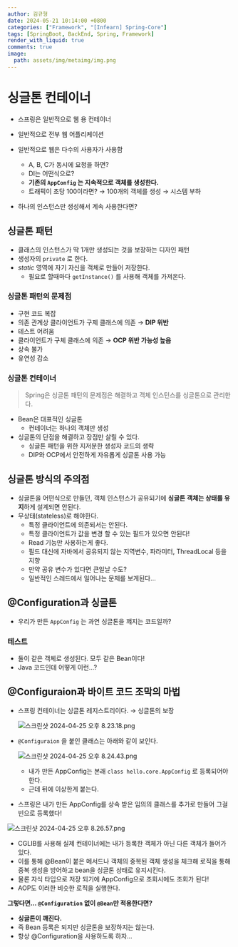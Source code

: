 ```yaml
---
author: 김규형
date: 2024-05-21 10:14:00 +0800
categories: ["Framework", "[Infearn] Spring-Core"]
tags: [SpringBoot, BackEnd, Spring, Framework]
render_with_liquid: true
comments: true
image:
  path: assets/img/metaimg/img.png
---
```

# 싱글톤 컨테이너

- 스프링은 일반적으로 웹 용 컨테이너

- 일반적으로 전부 웹 어플리케이션
- 일반적으로 웹은 다수의 사용자가 사용함
    - A, B, C가 동시에 요청을 하면?
    - DI는 어떤식으로?
    - **기존의 `AppConfig` 는 지속적으로 객체를 생성한다.**
    - 트래픽이 초당 100이라면? → 100개의 객체를 생성 → 시스템 부하
- 하나의 인스턴스만 생성해서 계속 사용한다면?

## 싱글톤 패턴

- 클래스의 인스턴스가 딱 1개만 생성되는 것을 보장하는 디자인 패턴
- 생성자의 `private` 로 한다.
- *static* 영역에 자기 자신을 객체로 만들어 저장한다.
    - 필요로 할때마다 `getInstance()` 를 사용해 객체를 가져온다.

### 싱글톤 패턴의 문제점

- 구현 코드 복잡
- 의존 관계상 클라이언트가 구제 클래스에 의존 → **DIP 위반**
- 테스트 어려움
- 클라이언트가 구체 클래스에 의존 → **OCP 위반 가능성 높음**
- 상속 불가
- 유연성 감소

### 싱글톤 컨테이너

> Spring은 싱글톤 패턴의 문제점은 해결하고 객체 인스턴스를 싱글톤으로 관리한다.
> 
- Bean은 대표적인 싱글톤
    - 컨테이너는 하나의 객체만 생성
- 싱글톤의 단점을 해결하고 장점만 살릴 수 있다.
    - 싱글톤 패턴을 위한 지저분한 생성자 코드의 생략
    - DIP와 OCP에서 안전하게 자유롭게 싱글톤 사용 가능

## 싱글톤 방식의 주의점

- 싱글톤을 어떤식으로 만들던, 객체 인스턴스가 공유되기에 **싱글톤 객체는 상태를 유지**하게 설계되면 안된다.
- 무상태(stateless)로 해야한다.
    - 특정 클라이언트에 의존되서는 안된다.
    - 특정 클라이언트가 값을 변경 할 수 있는 필드가 있으면 안된다!
    - Read 기능만 사용하는게 좋다.
    - 필드 대신에 자바에서 공유되지 않는 지역변수, 파라미터, ThreadLocal 등을 지향
    - 만약 공유 변수가 있다면 큰일날 수도?
    - 일반적인 스레드에서 일어나는 문제를 보게된다…

## @Configuration과 싱글톤

- 우리가 만든 `AppConfig` 는 과연 싱글톤을 꺠지는 코드일까?


### 테스트

- 둘이 같은 객체로 생성된다.  모두 같은 Bean이다!
- Java 코드인데 어떻게 이런…?

## @Configuraion과 바이트 코드 조막의 마법

- 스프링 컨테이너는 싱글톤 레지스트리이다. → 싱글톤의 보장
    
    ![스크린샷 2024-04-25 오후 8.23.18.png](https://github.com/unggu0704/spring-study/blob/main/infrean/img/singleton1/img1.png)
    
- `@Configuraion` 을 붙인 클래스는 아래와 같이 보인다.
    
    ![스크린샷 2024-04-25 오후 8.24.43.png](https://github.com/unggu0704/spring-study/blob/main/infrean/img/singleton1/img2.png)
    
    - 내가 만든 AppConfig는 본래 `class hello.core.AppConfig` 로 등록되어야한다.
    - 근데 뒤에 이상한게 붙는다.
- 스프링은 내가 만든 AppConfig를 상속 받은 임의의 클래스를 추가로 만들어 그걸 빈으로 등록했다!

![스크린샷 2024-04-25 오후 8.26.57.png](https://github.com/unggu0704/spring-study/blob/main/infrean/img/singleton1/img3.png)

- CGLIB를 사용해 실제 컨테이너에는 내가 등록한 객체가 아닌 다른 객체가 들어가 있다.
- 이를 통해 @Bean이 붙은 메서드나 객체의 중복된 객체 생성을 체크해 로직을 통해 중복 생성을 방어하고 bean을 싱글톤 상태로 유지시킨다.
- 물론 자식 타입으로 저장 되기에 AppConfig으로 조회시에도 조회가 된다!
- AOP도 이러한 비슷한 로직을 실행한다.

**그렇다면… `@Configuration` 없이 `@Bean`만 적용한다면?**

- **싱글톤이 꺠진다.**
- 즉 Bean 등록은 되지만 싱글톤을 보장하지는 않는다.
- 항상 @Configuration을 사용하도록 하자…
